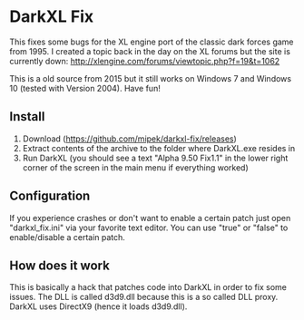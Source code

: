 # DarkXL Fix
This fixes some bugs for the XL engine port of the classic dark forces game from 1995.
I created a topic back in the day on the XL forums but the site is currently down: http://xlengine.com/forums/viewtopic.php?f=19&t=1062

This is a old source from 2015 but it still works on Windows 7 and Windows 10 (tested with Version 2004). Have fun!

## Install
1. Download (https://github.com/mipek/darkxl-fix/releases)
2. Extract contents of the archive to the folder where DarkXL.exe resides in
3. Run DarkXL (you should see a text "Alpha 9.50 Fix1.1" in the lower right corner of the screen in the main menu if everything worked)

## Configuration
If you experience crashes or don't want to enable a certain patch just open "darkxl_fix.ini" via your favorite text editor. You can use "true" or "false" to enable/disable a certain patch.

## How does it work
This is basically a hack that patches code into DarkXL in order to fix some issues.
The DLL is called d3d9.dll because this is a so called DLL proxy. DarkXL uses DirectX9 (hence it loads d3d9.dll).